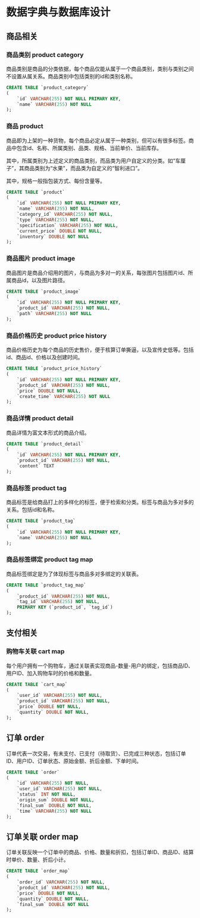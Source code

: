 # 数据字典与数据库设计

## 商品相关

### 商品类别 product category

商品类别是商品的分类依据，每个商品仅能从属于一个商品类别，类别与类别之间不设置从属关系。商品类别中包括类别的id和类别名称。

```SQL
CREATE TABLE `product_category` 
(
    `id` VARCHAR(255) NOT NULL PRIMARY KEY,
    `name` VARCHAR(255) NOT NULL
);
```

### 商品 product

商品即为上架的一种货物，每个商品必定从属于一种类别，但可以有很多标签。商品中包含id、名称、所属类别、品类、规格、当前单价、当前库存。

其中，所属类别为上述定义的商品类别，而品类为用户自定义的分类。如“车厘子”，其商品类别为“水果”，而品类为自定义的“智利进口”。

其中，规格一般指包装方式、每份含量等。

```SQL
CREATE TABLE `product` 
(
    `id` VARCHAR(255) NOT NULL PRIMARY KEY,
    `name` VARCHAR(255) NOT NULL,
    `category_id` VARCHAR(255) NOT NULL,
    `type` VARCHAR(255) NOT NULL,
    `specification` VARCHAR(255) NOT NULL,
    `current_price` DOUBLE NOT NULL,
    `inventory` DOUBLE NOT NULL
);
```

### 商品图片 product image

商品图片是商品介绍用的图片，与商品为多对一的关系，每张图片包括图片id、所属商品id，以及图片路径。

```SQL
CREATE TABLE `product_image`
(
    `id` VARCHAR(255) NOT NULL PRIMARY KEY,
    `product_id` VARCHAR(255) NOT NULL,
    `path` VARCHAR(255) NOT NULL
);
```

### 商品价格历史 product price history

商品价格历史为每个商品的历史售价，便于核算订单撕逼，以及宣传史低等。包括id、商品id、价格以及创建时间。

```SQL
CREATE TABLE `product_price_history` 
(
    `id` VARCHAR(255) NOT NULL PRIMARY KEY,
    `product_id` VARCHAR(255) NOT NULL,
    `price` DOUBLE NOT NULL,
    `create_time` VARCHAR(255) NOT NULL
);
```

### 商品详情 product detail

商品详情为富文本形式的商品介绍。

```SQL
CREATE TABLE `product_detail` 
(
    `id` VARCHAR(255) NOT NULL PRIMARY KEY,
    `product_id` VARCHAR(255) NOT NULL,
    `content` TEXT
);
```

### 商品标签 product tag

商品标签是给商品打上的多样化的标签，便于检索和分类。标签与商品为多对多的关系。包括id和名称。

```SQL
CREATE TABLE `product_tag` 
(
    `id` VARCHAR(255) NOT NULL PRIMARY KEY,
    `name` VARCHAR(255) NOT NULL
);
```

### 商品标签绑定 product tag map

商品标签绑定是为了体现标签与商品多对多绑定的关联表。

```SQL
CREATE TABLE `product_tag_map` 
(
    `product_id` VARCHAR(255) NOT NULL,
    `tag_id` VARCHAR(255) NOT NULL,
    PRIMARY KEY (`product_id`, `tag_id`)
);
```

## 支付相关

### 购物车关联 cart map

每个用户拥有一个购物车，通过关联表实现商品-数量-用户的绑定，包括商品ID、用户ID、加入购物车时的价格和数量。

```SQL
CREATE TABLE `cart_map`
(
    `user_id` VARCHAR(255) NOT NULL,
    `product_id` VARCHAR(255) NOT NULL,
    `price` DOUBLE NOT NULL,
    `quantity` DOUBLE NOT NULL,
);
```

## 订单 order

订单代表一次交易，有未支付、已支付（待取货）、已完成三种状态，包括订单ID、用户ID、订单状态、原始金额、折后金额、下单时间。

```SQL
CREATE TABLE `order`
(
    `id` VARCHAR(255) NOT NULL,
    `user_id` VARCHAR(255) NOT NULL,
    `status` INT NOT NULL,
    `origin_sum` DOUBLE NOT NULL,
    `final_sum` DOUBLE NOT NULL,
    `time` VARCHAR(255) NOT NULL
);
```

## 订单关联 order map

订单关联反映一个订单中的商品、价格、数量和折扣，包括订单ID、商品ID、结算时单价、数量、折后小计。

```SQL
CREATE TABLE `order_map`
(
    `order_id` VARCHAR(255) NOT NULL,
    `product_id` VARCHAR(255) NOT NULL,
    `price` DOUBLE NOT NULL,
    `quantity` DOUBLE NOT NULL,
    `final_sum` DOUBLE NOT NULL
);
```